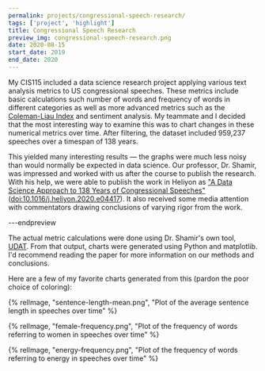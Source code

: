 ```yaml
---
permalink: projects/congressional-speech-research/
tags: ['project', 'highlight']
title: Congressional Speech Research
preview_img: congressional-speech-research.png
date: 2020-08-15
start_date: 2019
end_date: 2020
---
```


My CIS115 included a data science research project applying various text analysis metrics to US congressional speeches.
These metrics include basic calculations such number of words and frequency of words in different categories
as well as more advanced metrics such as the [Coleman-Liau Index](https://psycnet.apa.org/record/1975-22007-001) and sentiment analysis.
My teammate and I decided that the most interesting way to examine this was to chart changes in these numerical metrics over time.
After filtering, the dataset included 959,237 speeches over a timespan of 138 years.

This yielded many interesting results &mdash; the graphs were much less noisy than would normally be expected in data science.
Our professor, Dr. Shamir, was impressed and worked with us after the course to publish the research.
With his help, we were able to publish the work in Heliyon as ["A Data Science Approach to 138 Years of Congressional Speeches"](https://www.sciencedirect.com/science/article/pii/S2405844020312615) ([doi:10.1016/j.heliyon.2020.e04417](https://doi.org/10.1016/j.heliyon.2020.e04417)).
It also received some media attention with commentators drawing conclusions of varying rigor from the work.

---endpreview

The actual metric calculations were done using Dr. Shamir's own tool, [UDAT](https://academic.oup.com/dsh/article/36/1/187/5804949).
From that output, charts were generated using Python and matplotlib.
I'd recommend reading the paper for more information on our methods and conclusions.

Here are a few of my favorite charts generated from this (pardon the poor choice of coloring):

{% relImage, "sentence-length-mean.png", "Plot of the average sentence length in speeches over time" %}

{% relImage, "female-frequency.png", "Plot of the frequency of words referring to women in speeches over time" %}

{% relImage, "energy-frequency.png", "Plot of the frequency of words referring to energy in speeches over time" %}
